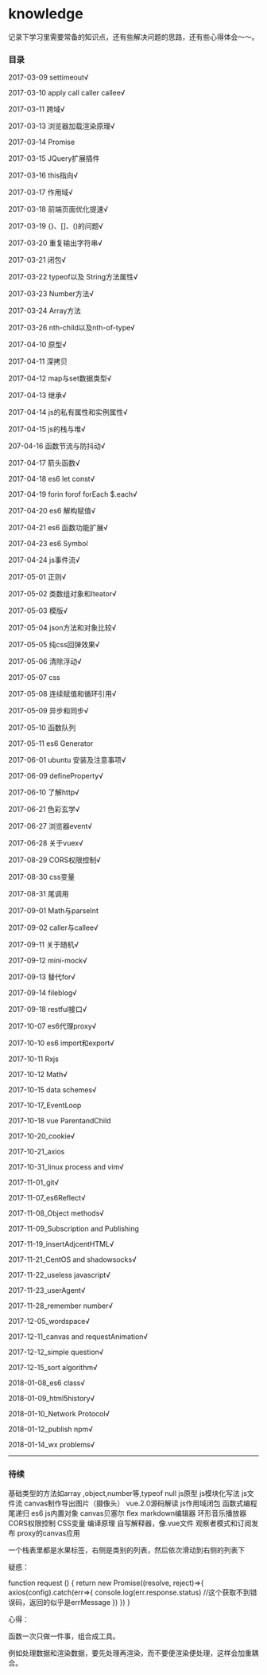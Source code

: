 # knowledge


记录下学习里需要常备的知识点，还有些解决问题的思路，还有些心得体会～～。


### 目录

2017-03-09 settimeout√

2017-03-10 apply call caller callee√

2017-03-11 跨域√

2017-03-13 浏览器加载渲染原理√

2017-03-14 Promise

2017-03-15 JQuery扩展插件

2017-03-16 this指向√

2017-03-17 作用域√

2017-03-18 前端页面优化提速√

2017-03-19 {}、[]、()的问题√

2017-03-20 重复输出字符串√

2017-03-21 闭包√

2017-03-22 typeof以及 String方法属性√

2017-03-23 Number方法√

2017-03-24 Array方法

2017-03-26  nth-child以及nth-of-type√

2017-04-10 原型√

2017-04-11 深拷贝

2017-04-12 map与set数据类型√

2017-04-13 继承√

2017-04-14 js的私有属性和实例属性√

2017-04-15 js的栈与堆√

207-04-16 函数节流与防抖动√

2017-04-17 箭头函数√

2017-04-18 es6 let const√

2017-04-19 forin forof forEach $.each√

2017-04-20 es6 解构赋值√

2017-04-21 es6 函数功能扩展√

2017-04-23 es6 Symbol 

2017-04-24 js事件流√

2017-05-01 正则√

2017-05-02 类数组对象和Iteator√

2017-05-03 模版√

2017-05-04 json方法和对象比较√

2017-05-05 纯css回弹效果√

2017-05-06 清除浮动√

2017-05-07 css

2017-05-08 连续赋值和循环引用√

2017-05-09 异步和同步√

2017-05-10 函数队列

2017-05-11 es6 Generator 

2017-06-01 ubuntu 安装及注意事项√

2017-06-09 defineProperty√

2017-06-10 了解http√

2017-06-21 色彩玄学√

2017-06-27 浏览器event√

2017-06-28 关于vuex√

2017-08-29 CORS权限控制√

2017-08-30 css变量

2017-08-31 尾调用

2017-09-01 Math与parseInt

2017-09-02 caller与callee√

2017-09-11 关于随机√

2017-09-12 mini-mock√

2017-09-13 替代for√

2017-09-14 fileblog√

2017-09-18 restful接口√

2017-10-07 es6代理proxy√

2017-10-10 es6 import和export√

2017-10-11 Rxjs

2017-10-12 Math√

2017-10-15 data schemes√

2017-10-17_EventLoop

2017-10-18 vue ParentandChild

2017-10-20_cookie√

2017-10-21_axios

2017-10-31_linux process and vim√

2017-11-01_git√

2017-11-07_es6Reflect√

2017-11-08_Object methods√

2017-11-09_Subscription and Publishing

2017-11-19_insertAdjcentHTML√

2017-11-21_CentOS and shadowsocks√

2017-11-22_useless javascript√

2017-11-23_userAgent√

2017-11-28_remember number√

2017-12-05_wordspace√

2017-12-11_canvas and requestAnimation√

2017-12-12_simple question√

2017-12-15_sort algorithm√

2018-01-08_es6 class√

2018-01-09_html5history√

2018-01-10_Network Protocol√

2018-01-12_publish npm√

2018-01-14_wx problems√



---

### 待续

基础类型的方法如array ,object,number等,typeof null
js原型
js模块化写法
js文件流
canvas制作导出图片（摄像头）
vue.2.0源码解读
js作用域闭包
函数式编程尾递归
es6
js内置对象
canvas贝塞尔
flex
markdown编辑器
环形音乐播放器
CORS权限控制
CSS变量
编译原理 自写解释器，像.vue文件
观察者模式和订阅发布
proxy的canvas应用

一个栈表里都是水果标签，右侧是类别的列表，然后依次滑动到右侧的列表下

疑惑：

function request () {
    return new Promise((resolve, reject)=>{
        axios(config).catch(err=>{
            console.log(err.response.status)
            //这个获取不到错误码，返回的似乎是errMessage
        })
    })
}


心得：

函数一次只做一件事，组合成工具。

例如处理数据和渲染数据，要先处理再渲染，而不要便渲染便处理，这样会加重耦合。
